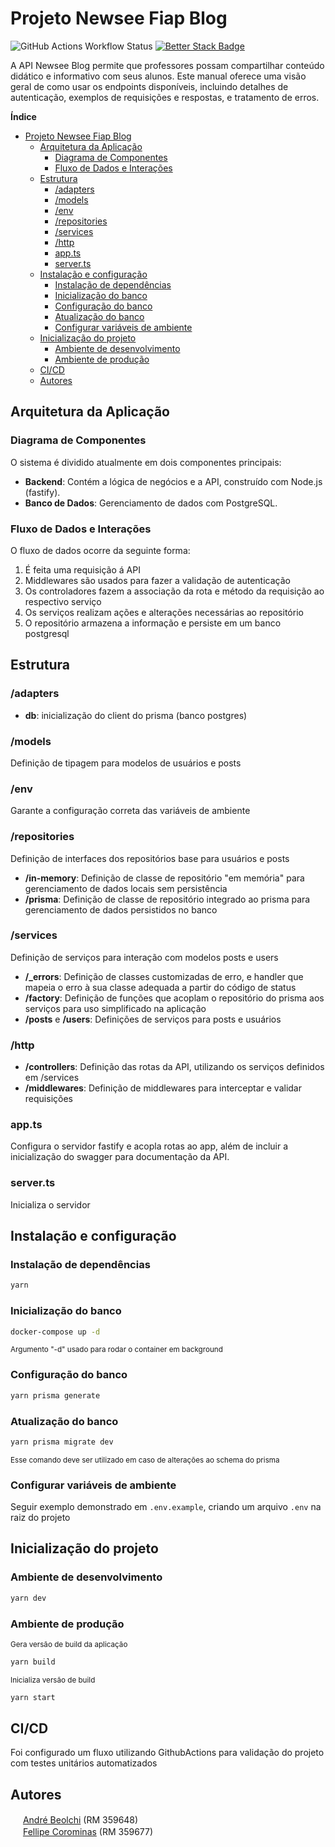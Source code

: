 # Projeto Newsee Fiap Blog

![GitHub Actions Workflow Status](https://img.shields.io/github/actions/workflow/status/andrebeolchi/newsee-fastify-api/test.yml?style=flat&label=hourly%20tests)
[![Better Stack Badge](https://uptime.betterstack.com/status-badges/v2/monitor/1q8no.svg)](https://uptime.betterstack.com/?utm_source=status_badge)

A API Newsee Blog permite que professores possam compartilhar conteúdo didático e informativo com seus alunos.
Este manual oferece uma visão geral de como usar os endpoints disponíveis, incluindo detalhes
de autenticação, exemplos de requisições e respostas, e tratamento de erros.

**Índice**

- [Projeto Newsee Fiap Blog](#projeto-newsee-fiap-blog)
  - [Arquitetura da Aplicação](#arquitetura-da-aplicação)
    - [Diagrama de Componentes](#diagrama-de-componentes)
    - [Fluxo de Dados e Interações](#fluxo-de-dados-e-interações)
  - [Estrutura](#estrutura)
    - [/adapters](#adapters)
    - [/models](#models)
    - [/env](#env)
    - [/repositories](#repositories)
    - [/services](#services)
    - [/http](#http)
    - [app.ts](#appts)
    - [server.ts](#serverts)
  - [Instalação e configuração](#instalação-e-configuração)
    - [Instalação de dependências](#instalação-de-dependências)
    - [Inicialização do banco](#inicialização-do-banco)
    - [Configuração do banco](#configuração-do-banco)
    - [Atualização do banco](#atualização-do-banco)
    - [Configurar variáveis de ambiente](#configurar-variáveis-de-ambiente)
  - [Inicialização do projeto](#inicialização-do-projeto)
    - [Ambiente de desenvolvimento](#ambiente-de-desenvolvimento)
    - [Ambiente de produção](#ambiente-de-produção)
  - [CI/CD](#cicd)
  - [Autores](#autores)

## Arquitetura da Aplicação

### Diagrama de Componentes

O sistema é dividido atualmente em dois componentes principais:

- **Backend**: Contém a lógica de negócios e a API, construído com Node.js (fastify).
- **Banco de Dados**: Gerenciamento de dados com PostgreSQL.

### Fluxo de Dados e Interações

O fluxo de dados ocorre da seguinte forma:

1. É feita uma requisição á API
2. Middlewares são usados para fazer a validação de autenticação
3. Os controladores fazem a associação da rota e método da requisição ao respectivo serviço
4. Os serviços realizam ações e alterações necessárias ao repositório
5. O repositório armazena a informação e persiste em um banco postgresql

## Estrutura

### /adapters

- **db**: inicialização do client do prisma (banco postgres)

### /models

Definição de tipagem para modelos de usuários e posts

### /env

Garante a configuração correta das variáveis de ambiente

### /repositories

Definição de interfaces dos repositórios base para usuários e posts

- **/in-memory**: Definição de classe de repositório "em memória" para gerenciamento de dados locais sem persistência
- **/prisma**: Definição de classe de repositório integrado ao prisma para gerenciamento de dados persistidos no banco

### /services

Definição de serviços para interação com modelos posts e users

- **/\_errors**: Definição de classes customizadas de erro, e handler que mapeia o erro à sua classe adequada a partir do código de status
- **/factory**: Definição de funções que acoplam o repositório do prisma aos serviços para uso simplificado na aplicação
- **/posts** e **/users**: Definições de serviços para posts e usuários

### /http

- **/controllers**: Definição das rotas da API, utilizando os serviços definidos em /services
- **/middlewares**: Definição de middlewares para interceptar e validar requisições

### app.ts

Configura o servidor fastify e acopla rotas ao app, além de incluir a inicialização do swagger para documentação da API.

### server.ts

Inicializa o servidor

## Instalação e configuração

### Instalação de dependências

```bash
yarn
```

### Inicialização do banco

```bash
docker-compose up -d
```

<small>Argumento "-d" usado para rodar o container em background</small>

### Configuração do banco

```bash
yarn prisma generate
```

### Atualização do banco

```bash
yarn prisma migrate dev
```

<small>Esse comando deve ser utilizado em caso de alterações ao schema do prisma</small>

### Configurar variáveis de ambiente

Seguir exemplo demonstrado em `.env.example`, criando um arquivo `.env` na raiz do projeto

## Inicialização do projeto

### Ambiente de desenvolvimento

```bash
yarn dev
```

### Ambiente de produção

<small>Gera versão de build da aplicação</small>

```bash
yarn build
```

<small>Inicializa versão de build</small>

```bash
yarn start
```

## CI/CD

Foi configurado um fluxo utilizando GithubActions para validação do projeto com testes unitários automatizados

## Autores

<img src="https://avatars.githubusercontent.com/u/61586777" width="16" height="16"> [André Beolchi](https://github.com/andrebeolchi) (RM 359648)
<br><img src="https://avatars.githubusercontent.com/u/34667580" width="16" height="16"> [Fellipe Corominas](https://github.com/LeFelps) (RM 359677)
